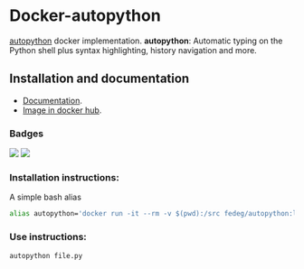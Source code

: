# Docker-autopython

[autopython](https://github.com/gosella/autopython) docker implementation.
**autopython**: Automatic typing on the Python shell plus syntax highlighting, history navigation and more.

## Installation and documentation
- [Documentation](https://fedeg.github.io/autopython/ "github page").
- [Image in docker hub](https://hub.docker.com/r/fedeg/autopython/ "docker hub").

### Badges

[![](https://images.microbadger.com/badges/version/fedeg/autopython:latest.svg)](http://microbadger.com/images/fedeg/autopython:latest "Get your own version badge on microbadger.com")  [![](https://images.microbadger.com/badges/image/fedeg/autopython:latest.svg)](http://microbadger.com/images/fedeg/autopython:latest "Get your own image badge on microbadger.com")

### Installation instructions:
A simple bash alias
```bash
alias autopython='docker run -it --rm -v $(pwd):/src fedeg/autopython:latest'
```

### Use instructions:
```bash
autopython file.py
```
